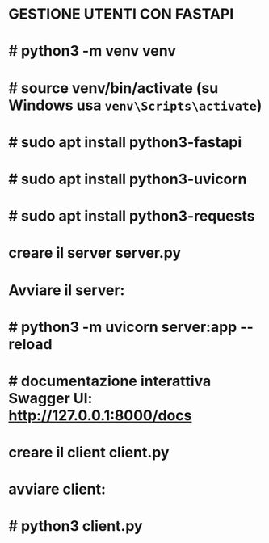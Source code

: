 #   ###########################
#   GESTIONE UTENTI CON FASTAPI
#   ###########################

#   #   python3 -m venv venv
#   #   source venv/bin/activate (su Windows usa `venv\Scripts\activate`)

#   #   sudo apt install python3-fastapi
#   #   sudo apt install python3-uvicorn
#   #   sudo apt install python3-requests

#   creare il server server.py
#   Avviare il server: 
#   #   python3 -m uvicorn server:app --reload

#   #   documentazione interattiva Swagger UI: http://127.0.0.1:8000/docs

#   creare il client client.py
#   avviare client:
#   #   python3 client.py

